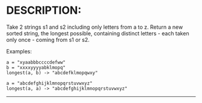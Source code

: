 # DESCRIPTION:
Take 2 strings s1 and s2 including only letters from a to z. Return a new sorted string, the longest possible, containing distinct letters - each taken only once - coming from s1 or s2.

Examples:

    a = "xyaabbbccccdefww"
    b = "xxxxyyyyabklmopq"
    longest(a, b) -> "abcdefklmopqwxy"
   
    a = "abcdefghijklmnopqrstuvwxyz"
    longest(a, a) -> "abcdefghijklmnopqrstuvwxyz"

-----